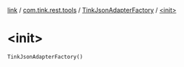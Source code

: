 [link](../../index.md) / [com.tink.rest.tools](../index.md) / [TinkJsonAdapterFactory](index.md) / [&lt;init&gt;](./-init-.md)

# &lt;init&gt;

`TinkJsonAdapterFactory()`